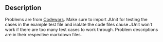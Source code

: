 ## Description 

Problems are from [Codewars](https://www.codewars.com/dashboard "Title"). Make sure to import JUnit for testing the cases in the example test file and isolate the code files cause JUnit won't work if there are too many test cases to work through. Problem descriptions are in their respective markdown files.
